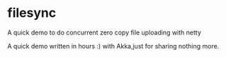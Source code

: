 # filesync
A quick demo to do concurrent zero copy file uploading with netty

A quick demo written in hours :) with Akka,just for sharing nothing more.